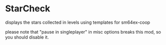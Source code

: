 # StarCheck
displays the stars collected in levels using templates for sm64ex-coop  

please note that "pause in singleplayer" in misc options breaks this mod, so you should disable it.

